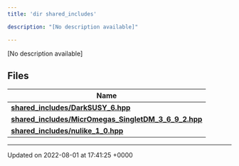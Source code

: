 ```yaml
---
title: 'dir shared_includes'

description: "[No description available]"

---
```







[No description available]

## Files

| Name           |
| -------------- |
| **[shared_includes/DarkSUSY_6.hpp](/documentation/code/gambit_sphinx/files/darksusy__6_8hpp/#file-darksusy-6.hpp)**  |
| **[shared_includes/MicrOmegas_SingletDM_3_6_9_2.hpp](/documentation/code/gambit_sphinx/files/micromegas__singletdm__3__6__9__2_8hpp/#file-micromegas-singletdm-3-6-9-2.hpp)**  |
| **[shared_includes/nulike_1_0.hpp](/documentation/code/gambit_sphinx/files/nulike__1__0_8hpp/#file-nulike-1-0.hpp)**  |






-------------------------------

Updated on 2022-08-01 at 17:41:25 +0000
